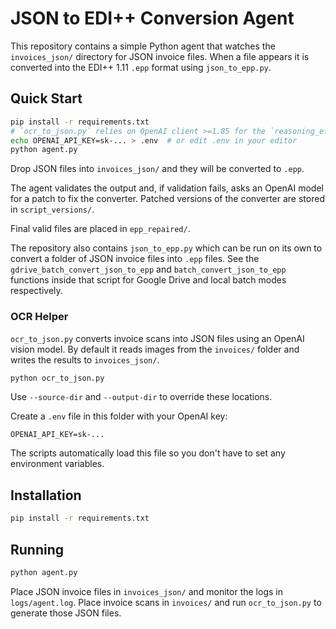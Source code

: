 # JSON to EDI++ Conversion Agent

This repository contains a simple Python agent that watches the `invoices_json/` directory
for JSON invoice files. When a file appears it is converted into the EDI++ 1.11 `.epp`
format using `json_to_epp.py`.

## Quick Start

```bash
pip install -r requirements.txt
# `ocr_to_json.py` relies on OpenAI client >=1.85 for the `reasoning_effort` option
echo OPENAI_API_KEY=sk-... > .env  # or edit .env in your editor
python agent.py
```

Drop JSON files into `invoices_json/` and they will be converted to `.epp`.

The agent validates the output and, if validation fails, asks an OpenAI model for a patch
to fix the converter. Patched versions of the converter are stored in `script_versions/`.

Final valid files are placed in `epp_repaired/`.

The repository also contains `json_to_epp.py` which can be run on its own to
convert a folder of JSON invoice files into `.epp` files.  See the
`gdrive_batch_convert_json_to_epp` and `batch_convert_json_to_epp` functions
inside that script for Google Drive and local batch modes respectively.

### OCR Helper

`ocr_to_json.py` converts invoice scans into JSON files using an OpenAI vision
model. By default it reads images from the `invoices/` folder and writes the
results to `invoices_json/`.

```bash
python ocr_to_json.py
```

Use `--source-dir` and `--output-dir` to override these locations.

Create a `.env` file in this folder with your OpenAI key:

```
OPENAI_API_KEY=sk-...
```

The scripts automatically load this file so you don't have to set any
environment variables.

## Installation

```bash
pip install -r requirements.txt
```

## Running

```bash
python agent.py
```

Place JSON invoice files in `invoices_json/` and monitor the logs in `logs/agent.log`.
Place invoice scans in `invoices/` and run `ocr_to_json.py` to generate those JSON files.

